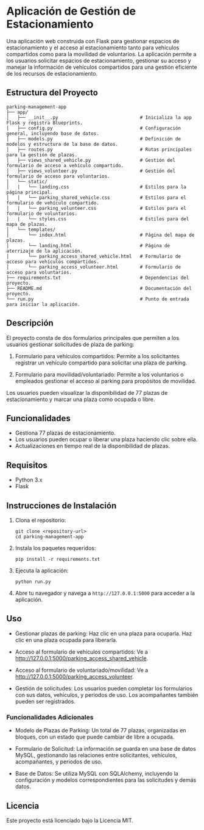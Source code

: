 # Aplicación de Gestión de Estacionamiento

Una aplicación web construida con Flask para gestionar espacios de estacionamiento y el acceso al estacionamiento tanto para vehículos compartidos como para la movilidad de voluntarios. La aplicación permite a los usuarios solicitar espacios de estacionamiento, gestionar su acceso y manejar la información de vehículos compartidos para una gestión eficiente de los recursos de estacionamiento.

## Estructura del Proyecto

```
parking-management-app
├── app/
│   ├── __init__.py                              # Inicializa la app Flask y registra Blueprints.
│   ├── config.py                                # Configuración general, incluyendo base de datos.
│   ├── models.py                                # Definición de modelos y estructura de la base de datos.
│   ├── routes.py                                # Rutas principales para la gestión de plazas.
│   ├── views_shared_vehicle.py                  # Gestión del formulario de acceso a vehículo compartido.
│   ├── views_volunteer.py                       # Gestión del formulario de acceso para voluntarios.
│   └── static/
│   |   └── landing.css                          # Estilos para la página principal.
│   |   └── parking_shared_vehicle.css           # Estilos para el formulario de vehículo compartido.
│   |   └── parking_volunteer.css                # Estilos para el formulario de voluntarios.
│   |   └── styles.css                           # Estilos para del mapa de plazas.
│   └── templates/
│       └── index.html                           # Página del mapa de plazas.
│       └── landing.html                         # Página de aterrizaje de la aplicación.
│       └── parking_access_shared_vehicle.html   # Formulario de acceso para vehículos compartidos.
│       └── parking_access_volunteer.html        # Formulario de acceso para voluntarios.
├── requirements.txt                             # Dependencias del proyecto.
├── README.md                                    # Documentación del proyecto.
└── run.py                                       # Punto de entrada para iniciar la aplicación.
```
## Descripción

El proyecto consta de dos formularios principales que permiten a los usuarios gestionar solicitudes de plaza de parking:

1. Formulario para vehículos compartidos: Permite a los solicitantes registrar un vehículo compartido para solicitar una plaza de parking.

2. Formulario para movilidad/voluntariado: Permite a los voluntarios o empleados gestionar el acceso al parking para propósitos de movilidad.

Los usuarios pueden visualizar la disponibilidad de 77 plazas de estacionamiento y marcar una plaza como ocupada o libre.

## Funcionalidades

- Gestiona 77 plazas de estacionamiento.
- Los usuarios pueden ocupar o liberar una plaza haciendo clic sobre ella.
- Actualizaciones en tiempo real de la disponibilidad de plazas.

## Requisitos

- Python 3.x
- Flask

## Instrucciones de Instalación

1. Clona el repositorio:
   ```
   git clone <repository-url>
   cd parking-management-app
   ```

2. Instala los paquetes requeridos:
   ```
   pip install -r requirements.txt
   ```

3. Ejecuta la aplicación:
   ```
   python run.py
   ```

4. Abre tu navegador y navega a `http://127.0.0.1:5000` para acceder a la aplicación.

## Uso

- Gestionar plazas de parking: Haz clic en una plaza para ocuparla. Haz clic en una plaza ocupada para liberarla.

- Acceso al formulario de vehículos compartidos: Ve a http://127.0.0.1:5000/parking_access_shared_vehicle.

- Acceso al formulario de voluntariado/movilidad: Ve a http://127.0.0.1:5000/parking_access_volunteer.

- Gestión de solicitudes: Los usuarios pueden completar los formularios con sus datos, vehiculos, y periodos de uso. Los acompañantes también pueden ser registrados.

### Funcionalidades Adicionales
- Modelo de Plazas de Parking: Un total de 77 plazas, organizadas en bloques, con un estado que puede cambiar de libre a ocupada.

- Formulario de Solicitud: La información se guarda en una base de datos MySQL, gestionando las relaciones entre solicitantes, vehículos, acompañantes, y periodos de uso.

- Base de Datos: Se utiliza MySQL con SQLAlchemy, incluyendo la configuración y modelos correspondientes para las solicitudes y demás datos.

## Licencia

Este proyecto está licenciado bajo la Licencia MIT.